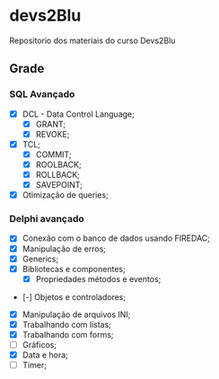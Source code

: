 # devs2Blu

Repositorio dos materiais do curso Devs2Blu

## Grade

### SQL Avançado
- [X] DCL - Data Control Language;
  - [X] GRANT;
  - [X] REVOKE;
- [X] TCL;
  - [X] COMMIT;
  - [X] ROOLBACK;
  - [X] ROLLBACK;
  - [X] SAVEPOINT;
- [X] Otimização de queries;

### Delphi avançado

- [X] Conexão com o banco de dados usando FIREDAC;
- [X] Manipulação de erros;
- [X] Generics;
- [X] Bibliotecas e componentes;
    - [X] Propriedades métodos e eventos;
- [-] Objetos e controladores;
- [X] Manipulação de arquivos INI;
- [X] Trabalhando com listas;
- [X] Trabalhando com forms;
- [ ] Gráficos;
- [X] Data e hora;
- [ ] Timer;
